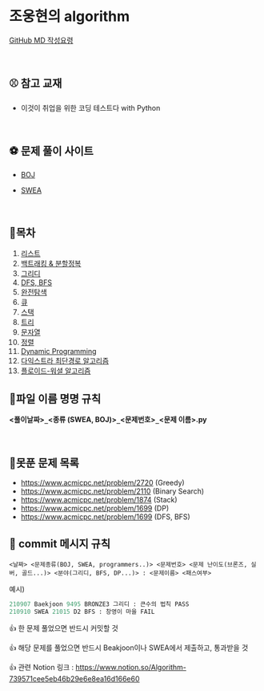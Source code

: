 # 조웅현의 algorithm

[GitHub MD 작성요령](https://gist.github.com/ihoneymon/652be052a0727ad59601)

<br>

## ⚾ 참고 교재

- 이것이 취업을 위한 코딩 테스트다 with Python

<br>

## ⚽ 문제 풀이 사이트

- [BOJ](https://www.acmicpc.net/)

- [SWEA](https://swexpertacademy.com/main/main.do)

<br>

## 🏀목차

1. [리스트](https://github.com/tofan0412/algorithm/tree/master/01.%20%EA%B0%9C%EB%85%90%20%EB%B0%8F%20%EC%98%88%EC%A0%9C%20%EB%AC%B8%EC%A0%9C/List_Example)
2. [백트래킹 & 분할정복](https://github.com/tofan0412/algorithm/tree/master/01.%20%EA%B0%9C%EB%85%90%20%EB%B0%8F%20%EC%98%88%EC%A0%9C%20%EB%AC%B8%EC%A0%9C/Backtracking%26DivideAlgo_Example)
3. [그리디](https://github.com/tofan0412/algorithm/tree/master/01.%20%EA%B0%9C%EB%85%90%20%EB%B0%8F%20%EC%98%88%EC%A0%9C%20%EB%AC%B8%EC%A0%9C/Greedy_Example)
4. [DFS, BFS](https://github.com/tofan0412/algorithm/tree/master/01.%20%EA%B0%9C%EB%85%90%20%EB%B0%8F%20%EC%98%88%EC%A0%9C%20%EB%AC%B8%EC%A0%9C/DFS%26BFS_Example)
5. [완전탐색](https://github.com/tofan0412/algorithm/tree/master/01.%20%EA%B0%9C%EB%85%90%20%EB%B0%8F%20%EC%98%88%EC%A0%9C%20%EB%AC%B8%EC%A0%9C/BruteForce_Example)
6. [큐](https://github.com/tofan0412/algorithm/tree/master/01.%20%EA%B0%9C%EB%85%90%20%EB%B0%8F%20%EC%98%88%EC%A0%9C%20%EB%AC%B8%EC%A0%9C/Queue_Example)
7. [스택](https://github.com/tofan0412/algorithm/tree/master/01.%20%EA%B0%9C%EB%85%90%20%EB%B0%8F%20%EC%98%88%EC%A0%9C%20%EB%AC%B8%EC%A0%9C/Stack_Example)
8. [트리](https://github.com/tofan0412/algorithm/tree/master/01.%20%EA%B0%9C%EB%85%90%20%EB%B0%8F%20%EC%98%88%EC%A0%9C%20%EB%AC%B8%EC%A0%9C/Tree_Example)
9. [문자열](https://github.com/tofan0412/algorithm/tree/master/01.%20%EA%B0%9C%EB%85%90%20%EB%B0%8F%20%EC%98%88%EC%A0%9C%20%EB%AC%B8%EC%A0%9C/String_Example)
10. [정렬](https://github.com/tofan0412/Algorithm/tree/master/01.%20%EA%B0%9C%EB%85%90%20%EB%B0%8F%20%EC%98%88%EC%A0%9C%20%EB%AC%B8%EC%A0%9C/Sort_Example)
11. [Dynamic Programming](https://github.com/tofan0412/Algorithm/tree/master/01.%20%EA%B0%9C%EB%85%90%20%EB%B0%8F%20%EC%98%88%EC%A0%9C%20%EB%AC%B8%EC%A0%9C/DP_Example)
11. [다익스트라 최단경로 알고리즘](https://github.com/tofan0412/Algorithm/tree/master/01.%20%EA%B0%9C%EB%85%90%20%EB%B0%8F%20%EC%98%88%EC%A0%9C%20%EB%AC%B8%EC%A0%9C/Dijkstra_Example)
11. [플로이드-워셜 알고리즘](https://github.com/tofan0412/Algorithm/tree/master/01.%20%EA%B0%9C%EB%85%90%20%EB%B0%8F%20%EC%98%88%EC%A0%9C%20%EB%AC%B8%EC%A0%9C/FloydWarshall_Example)

## 🍔파일 이름 명명 규칙

**<풀이날짜>`_`<종류 (SWEA, BOJ)>`_`<문제번호>`_`<문제 이름>.py** 

<br>



## 🤣못푼 문제 목록

- https://www.acmicpc.net/problem/2720 (Greedy)
- https://www.acmicpc.net/problem/2110 (Binary Search)
- https://www.acmicpc.net/problem/1874 (Stack)
- https://www.acmicpc.net/problem/1699 (DP)
- https://www.acmicpc.net/problem/1699 (DFS, BFS)





## 🍕 commit 메시지 규칙

`<날짜> <문제종류(BOJ, SWEA, programmers..)> <문제번호> <문제 난이도(브론즈, 실버, 골드...)> <분야(그리디, BFS, DP...)> : <문제이름> <패스여부>`  

예시)

```python
210907 Baekjoon 9495 BRONZE3 그리디 : 큰수의 법칙 PASS
210910 SWEA 21015 D2 BFS : 창영이 마을 FAIL
```

👍 한 문제 풀었으면 반드시 커밋할 것

👍 해당 문제를 풀었으면 반드시 Beakjoon이나 SWEA에서 제출하고, 통과받을 것

👍 관련 Notion 링크 : https://www.notion.so/Algorithm-739571cee5eb46b29e6e8ea16d166e60

